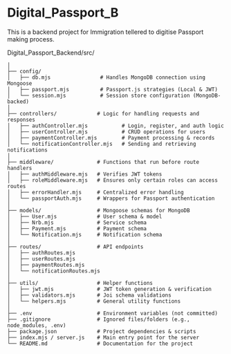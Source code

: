# Digital_Passport_B
This is a backend project for Immigration tellered to digitise Passport making process.

Digital_Passport_Backend/src/

    │
    ├── config/
    │   ├── db.mjs                # Handles MongoDB connection using Mongoose
    │   ├── passport.mjs          # Passport.js strategies (Local & JWT)
    │   └── session.mjs           # Session store configuration (MongoDB-backed)
    │
    ├── controllers/             # Logic for handling requests and responses
    │   ├── authController.mjs           # Login, register, and auth logic
    │   ├── userController.mjs           # CRUD operations for users
    │   ├── paymentController.mjs        # Payment processing & records
    │   └── notificationController.mjs   # Sending and retrieving notifications
    │
    ├── middleware/              # Functions that run before route handlers
    │   ├── authMiddleware.mjs   # Verifies JWT tokens
    │   ├── roleMiddleware.mjs   # Ensures only certain roles can access routes
    │   ├── errorHandler.mjs     # Centralized error handling
    │   └── passportAuth.mjs     # Wrappers for Passport authentication
    │
    ├── models/                  # Mongoose schemas for MongoDB
    │   ├── User.mjs             # User schema & model
    │   ├── Nrb.mjs              # Service schema
    │   ├── Payment.mjs          # Payment schema
    │   └── Notification.mjs     # Notification schema
    │
    ├── routes/                  # API endpoints
    │   ├── authRoutes.mjs
    │   ├── userRoutes.mjs
    │   ├── paymentRoutes.mjs
    │   └── notificationRoutes.mjs
    │
    ├── utils/                   # Helper functions
    │   ├── jwt.mjs              # JWT token generation & verification
    │   ├── validators.mjs       # Joi schema validations
    │   └── helpers.mjs          # General utility functions
    │
    ├── .env                     # Environment variables (not committed)
    ├── .gitignore               # Ignored files/folders (e.g., node_modules, .env)
    ├── package.json             # Project dependencies & scripts
    ├── index.mjs / server.js    # Main entry point for the server
    └── README.md                # Documentation for the project
